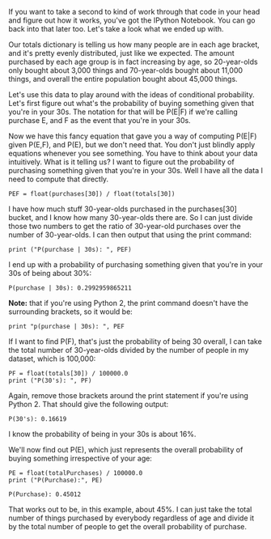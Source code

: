 
If you want to take a second to kind of work through that code in your head and figure out how it works, you've got the IPython Notebook. You can go back into that later too. Let's take a look what we ended up with.


Our totals dictionary is telling us how many people are in each age bracket, and it's pretty evenly distributed, just like we expected. The amount purchased by each age group is in fact increasing by age, so 20-year-olds only bought about 3,000 things and 70-year-olds bought about 11,000 things, and overall the entire population bought about 45,000 things.

Let's use this data to play around with the ideas of conditional probability. Let's first figure out what's the probability of buying something given that you're in your 30s. The notation for that will be P(E|F) if we're calling purchase E, and F as the event that you're in your 30s.

Now we have this fancy equation that gave you a way of computing P(E|F) given P(E,F), and P(E), but we don't need that. You don't just blindly apply equations whenever you see something. You have to think about your data intuitively. What is it telling us? I want to figure out the probability of purchasing something given that you're in your 30s. Well I have all the data I need to compute that directly.

```
PEF = float(purchases[30]) / float(totals[30]) 
```

I have how much stuff 30-year-olds purchased in the purchases[30] bucket, and I know how many 30-year-olds there are. So I can just divide those two numbers to get the ratio of 30-year-old purchases over the number of 30-year-olds. I can then output that using the print command:

```
print ("P(purchase | 30s): ", PEF) 
```

I end up with a probability of purchasing something given that you're in your 30s of being about 30%:

```
P(purchase | 30s): 0.2992959865211 
```

**Note:** that if you're using Python 2, the print command doesn't have the surrounding brackets, so it would be:

```
print "p(purchase | 30s): ", PEF 
```

If I want to find P(F), that's just the probability of being 30 overall, I can take the total number of 30-year-olds divided by the number of people in my dataset, which is 100,000:

```
PF = float(totals[30]) / 100000.0 
print ("P(30's): ", PF) 
```

Again, remove those brackets around the print statement if you're using Python 2. That should give the following output:

```
P(30's): 0.16619 
```

I know the probability of being in your 30s is about 16%.

We'll now find out P(E), which just represents the overall probability of buying something irrespective of your age:

```
PE = float(totalPurchases) / 100000.0 
print ("P(Purchase):", PE) 
 
P(Purchase): 0.45012 
```

That works out to be, in this example, about 45%. I can just take the total number of things purchased by everybody regardless of age and divide it by the total number of people to get the overall probability of purchase.
